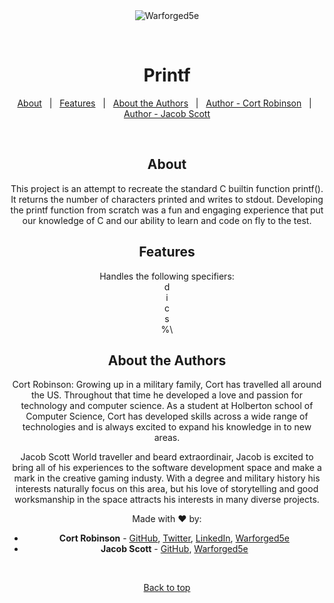<div align="center" id="top"> 
  <img src="https://www.computerhope.com/cdn/linux/printf.gif" alt="Warforged5e" />

  &#xa0;

<h1 align="center">Printf</h1>

<p align="center">
  <a href="#about">About</a> &#xa0; | &#xa0; 
  <a href="#features">Features</a> &#xa0; | &#xa0;
  <a href="#about-the-authors">About the Authors</a> &#xa0; | &#xa0;
  <a href="https://github.com/cort-robinson" target="_blank">Author - Cort Robinson</a> &#xa0; | &#xa0;
  <a href="https://github.com/jhs1790" target="_blank">Author - Jacob Scott</a>
</p>

<br>

## About ##

This project is an attempt to recreate the standard C builtin function printf(). It returns the number of characters printed and writes to stdout. Developing the printf function from scratch was a fun and engaging experience that put our knowledge of C and our ability to learn and code on fly to the test.

## Features ##

Handles the following specifiers:\
d\
i\
c\
s\
%\

## About the Authors ##

Cort Robinson:
  Growing up in a military family, Cort has travelled all around the US. Throughout that time he developed a love and passion for technology and computer science. As a student at Holberton school of Computer Science, Cort has developed skills across a wide range of technologies and is always excited to expand his knowledge in to new areas.
  
Jacob Scott
  World traveller and beard extraordinair, Jacob is excited to bring all of his experiences to the software development space and make a mark in the creative gaming industy. With a degree and military history his interests naturally focus on this area, but his love of storytelling and good worksmanship in the space attracts his interests in many diverse projects. 


Made with :heart: by:
  * **Cort Robinson** - [GitHub](https://github.com/cort-robinson), [Twitter](https://twitter.com/cort_robinson), [LinkedIn](https://www.linkedin.com/in/cort-robinson-4201b41a9/), [Warforged5e](https://warforged5e.com)
  * **Jacob Scott** - [GitHub](https://github.com/jhs1790), [Warforged5e](https://warforged5e.com)

&#xa0;

<a href="#top">Back to top</a>
